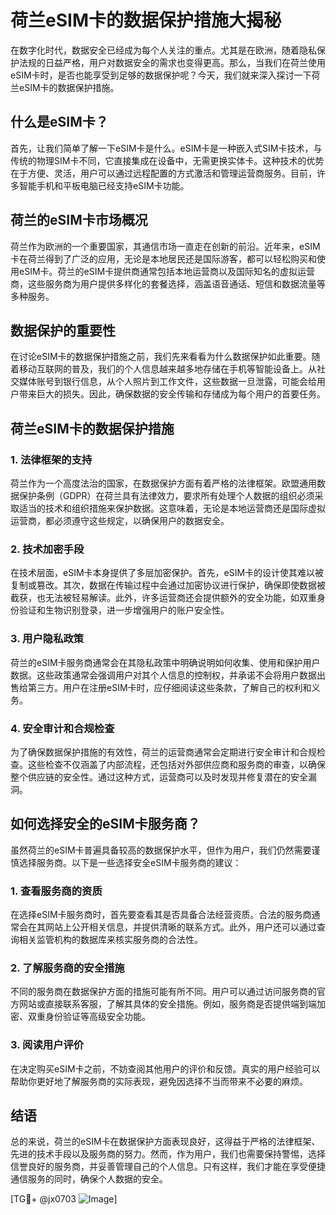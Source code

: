 # 荷兰eSIM卡的数据保护措施大揭秘

在数字化时代，数据安全已经成为每个人关注的重点。尤其是在欧洲，随着隐私保护法规的日益严格，用户对数据安全的需求也变得更高。那么，当我们在荷兰使用eSIM卡时，是否也能享受到足够的数据保护呢？今天，我们就来深入探讨一下荷兰eSIM卡的数据保护措施。

## 什么是eSIM卡？

首先，让我们简单了解一下eSIM卡是什么。eSIM卡是一种嵌入式SIM卡技术，与传统的物理SIM卡不同，它直接集成在设备中，无需更换实体卡。这种技术的优势在于方便、灵活，用户可以通过远程配置的方式激活和管理运营商服务。目前，许多智能手机和平板电脑已经支持eSIM卡功能。

## 荷兰的eSIM卡市场概况

荷兰作为欧洲的一个重要国家，其通信市场一直走在创新的前沿。近年来，eSIM卡在荷兰得到了广泛的应用，无论是本地居民还是国际游客，都可以轻松购买和使用eSIM卡。荷兰的eSIM卡提供商通常包括本地运营商以及国际知名的虚拟运营商，这些服务商为用户提供多样化的套餐选择，涵盖语音通话、短信和数据流量等多种服务。

## 数据保护的重要性

在讨论eSIM卡的数据保护措施之前，我们先来看看为什么数据保护如此重要。随着移动互联网的普及，我们的个人信息越来越多地存储在手机等智能设备上。从社交媒体账号到银行信息，从个人照片到工作文件，这些数据一旦泄露，可能会给用户带来巨大的损失。因此，确保数据的安全传输和存储成为每个用户的首要任务。

## 荷兰eSIM卡的数据保护措施

### 1. 法律框架的支持

荷兰作为一个高度法治的国家，在数据保护方面有着严格的法律框架。欧盟通用数据保护条例（GDPR）在荷兰具有法律效力，要求所有处理个人数据的组织必须采取适当的技术和组织措施来保护数据。这意味着，无论是本地运营商还是国际虚拟运营商，都必须遵守这些规定，以确保用户的数据安全。

### 2. 技术加密手段

在技术层面，eSIM卡本身提供了多层加密保护。首先，eSIM卡的设计使其难以被复制或篡改。其次，数据在传输过程中会通过加密协议进行保护，确保即使数据被截获，也无法被轻易解读。此外，许多运营商还会提供额外的安全功能，如双重身份验证和生物识别登录，进一步增强用户的账户安全性。

### 3. 用户隐私政策

荷兰的eSIM卡服务商通常会在其隐私政策中明确说明如何收集、使用和保护用户数据。这些政策通常会强调用户对其个人信息的控制权，并承诺不会将用户数据出售给第三方。用户在注册eSIM卡时，应仔细阅读这些条款，了解自己的权利和义务。

### 4. 安全审计和合规检查

为了确保数据保护措施的有效性，荷兰的运营商通常会定期进行安全审计和合规检查。这些检查不仅涵盖了内部流程，还包括对外部供应商和服务商的审查，以确保整个供应链的安全性。通过这种方式，运营商可以及时发现并修复潜在的安全漏洞。

## 如何选择安全的eSIM卡服务商？

虽然荷兰的eSIM卡普遍具备较高的数据保护水平，但作为用户，我们仍然需要谨慎选择服务商。以下是一些选择安全eSIM卡服务商的建议：

### 1. 查看服务商的资质

在选择eSIM卡服务商时，首先要查看其是否具备合法经营资质。合法的服务商通常会在其网站上公开相关信息，并提供清晰的联系方式。此外，用户还可以通过查询相关监管机构的数据库来核实服务商的合法性。

### 2. 了解服务商的安全措施

不同的服务商在数据保护方面的措施可能有所不同。用户可以通过访问服务商的官方网站或直接联系客服，了解其具体的安全措施。例如，服务商是否提供端到端加密、双重身份验证等高级安全功能。

### 3. 阅读用户评价

在决定购买eSIM卡之前，不妨查阅其他用户的评价和反馈。真实的用户经验可以帮助你更好地了解服务商的实际表现，避免因选择不当而带来不必要的麻烦。

## 结语

总的来说，荷兰的eSIM卡在数据保护方面表现良好，这得益于严格的法律框架、先进的技术手段以及服务商的努力。然而，作为用户，我们也需要保持警惕，选择信誉良好的服务商，并妥善管理自己的个人信息。只有这样，我们才能在享受便捷通信服务的同时，确保个人数据的安全。

[TG💪+ @jx0703 ![Image](https://github.com/user-attachments/assets/dbca1d08-cadb-493c-b0ec-ad6f7a83f270)]
